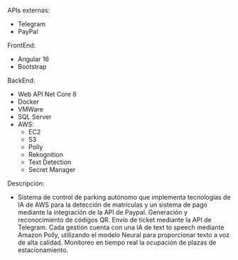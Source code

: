 APIs externas: 
  - Telegram
  - PayPal
    
FrontEnd: 
  - Angular 16
  - Bootstrap

BackEnd:
  - Web API Net Core 8
  - Docker
  - VMWare
  - SQL Server
  - AWS:
    - EC2
    - S3
    - Polly
    - Rekognition
    - Text Detection
    - Secret Manager
      
Descripción: 
  - Sistema de control de parking autónomo que implementa tecnologías de IA de AWS
    para la detección de matrículas y un sistema de pago mediante la integración de la API de Paypal.
    Generación y reconocimiento de códigos QR. Envío de ticket mediante la API de Telegram. Cada
    gestión cuenta con una IA de text to speech mediante Amazon Polly, utilizando el modelo Neural para
    proporcionar texto a voz de alta calidad. Monitoreo en tiempo real la ocupación de plazas de
    estacionamiento.
